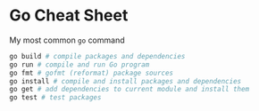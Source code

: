 # Go Cheat Sheet

My most common `go` command

```sh
go build # compile packages and dependencies
go run # compile and run Go program
go fmt # gofmt (reformat) package sources
go install # compile and install packages and dependencies
go get # add dependencies to current module and install them
go test # test packages
```
